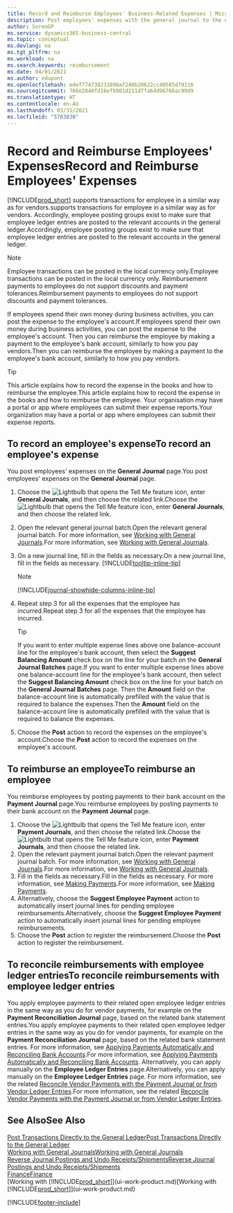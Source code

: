 ```yaml
---
title: Record and Reimburse Employees' Business-Related Expenses | Microsoft Docs
description: Post employees' expenses with the general journal to the employee's account and later post a payment to the employee's bank account to reimburse for the business-related expense.
author: SorenGP
ms.service: dynamics365-business-central
ms.topic: conceptual
ms.devlang: na
ms.tgt_pltfrm: na
ms.workload: na
ms.search.keywords: reimbursement
ms.date: 04/01/2021
ms.author: edupont
ms.openlocfilehash: edef774738233890af240b20622cc40585d79116
ms.sourcegitcommit: 766e2840fd16efb901d211d7fa64d96766ac99d9
ms.translationtype: HT
ms.contentlocale: en-AU
ms.lasthandoff: 03/31/2021
ms.locfileid: "5783830"
---
```

# <a name="record-and-reimburse-employees-expenses"></a><span data-ttu-id="c3d54-103">Record and Reimburse Employees' Expenses</span><span class="sxs-lookup"><span data-stu-id="c3d54-103">Record and Reimburse Employees' Expenses</span></span>

[!INCLUDE[prod_short](includes/prod_short.md)] <span data-ttu-id="c3d54-104">supports transactions for employee in a similar way as for vendors.</span><span class="sxs-lookup"><span data-stu-id="c3d54-104">supports transactions for employee in a similar way as for vendors.</span></span> <span data-ttu-id="c3d54-105">Accordingly, employee posting groups exist to make sure that employee ledger entries are posted to the relevant accounts in the general ledger.</span><span class="sxs-lookup"><span data-stu-id="c3d54-105">Accordingly, employee posting groups exist to make sure that employee ledger entries are posted to the relevant accounts in the general ledger.</span></span>

> [!NOTE]  
> <span data-ttu-id="c3d54-106">Employee transactions can be posted in the local currency only.</span><span class="sxs-lookup"><span data-stu-id="c3d54-106">Employee transactions can be posted in the local currency only.</span></span> <span data-ttu-id="c3d54-107">Reimbursement payments to employees do not support discounts and payment tolerances.</span><span class="sxs-lookup"><span data-stu-id="c3d54-107">Reimbursement payments to employees do not support discounts and payment tolerances.</span></span>

<span data-ttu-id="c3d54-108">If employees spend their own money during business activities, you can post the expense to the employee's account.</span><span class="sxs-lookup"><span data-stu-id="c3d54-108">If employees spend their own money during business activities, you can post the expense to the employee's account.</span></span> <span data-ttu-id="c3d54-109">Then you can reimburse the employee by making a payment to the employee's bank account, similarly to how you pay vendors.</span><span class="sxs-lookup"><span data-stu-id="c3d54-109">Then you can reimburse the employee by making a payment to the employee's bank account, similarly to how you pay vendors.</span></span>  

> [!TIP]
> <span data-ttu-id="c3d54-110">This article explains how to record the expense in the books and how to reimburse the employee.</span><span class="sxs-lookup"><span data-stu-id="c3d54-110">This article explains how to record the expense in the books and how to reimburse the employee.</span></span> <span data-ttu-id="c3d54-111">Your organisation may have a portal or app where employees can submit their expense reports.</span><span class="sxs-lookup"><span data-stu-id="c3d54-111">Your organization may have a portal or app where employees can submit their expense reports.</span></span>

## <a name="to-record-an-employees-expense"></a><span data-ttu-id="c3d54-112">To record an employee's expense</span><span class="sxs-lookup"><span data-stu-id="c3d54-112">To record an employee's expense</span></span>
<span data-ttu-id="c3d54-113">You post employees' expenses on the **General Journal** page.</span><span class="sxs-lookup"><span data-stu-id="c3d54-113">You post employees' expenses on the **General Journal** page.</span></span>
1. <span data-ttu-id="c3d54-114">Choose the ![Lightbulb that opens the Tell Me feature](media/ui-search/search_small.png "Tell me what you want to do") icon, enter **General Journals**, and then choose the related link.</span><span class="sxs-lookup"><span data-stu-id="c3d54-114">Choose the ![Lightbulb that opens the Tell Me feature](media/ui-search/search_small.png "Tell me what you want to do") icon, enter **General Journals**, and then choose the related link.</span></span>
2. <span data-ttu-id="c3d54-115">Open the relevant general journal batch.</span><span class="sxs-lookup"><span data-stu-id="c3d54-115">Open the relevant general journal batch.</span></span> <span data-ttu-id="c3d54-116">For more information, see [Working with General Journals](ui-work-general-journals.md).</span><span class="sxs-lookup"><span data-stu-id="c3d54-116">For more information, see [Working with General Journals](ui-work-general-journals.md).</span></span>
3. <span data-ttu-id="c3d54-117">On a new journal line, fill in the fields as necessary.</span><span class="sxs-lookup"><span data-stu-id="c3d54-117">On a new journal line, fill in the fields as necessary.</span></span> [!INCLUDE[tooltip-inline-tip](includes/tooltip-inline-tip_md.md)]    

    > [!NOTE]
    > [!INCLUDE[journal-showhide-columns-inline-tip](includes/journal-showhide-columns-inline-tip.md)]
4. <span data-ttu-id="c3d54-118">Repeat step 3 for all the expenses that the employee has incurred.</span><span class="sxs-lookup"><span data-stu-id="c3d54-118">Repeat step 3 for all the expenses that the employee has incurred.</span></span>

    > [!TIP]  
    > <span data-ttu-id="c3d54-119">If you want to enter multiple expense lines above one balance-account line for the employee's bank account, then select the **Suggest Balancing Amount** check box on the line for your batch on the **General Journal Batches** page.</span><span class="sxs-lookup"><span data-stu-id="c3d54-119">If you want to enter multiple expense lines above one balance-account line for the employee's bank account, then select the **Suggest Balancing Amount** check box on the line for your batch on the **General Journal Batches** page.</span></span> <span data-ttu-id="c3d54-120">Then the **Amount** field on the balance-account line is automatically prefilled with the value that is required to balance the expenses.</span><span class="sxs-lookup"><span data-stu-id="c3d54-120">Then the **Amount** field on the balance-account line is automatically prefilled with the value that is required to balance the expenses.</span></span>
5. <span data-ttu-id="c3d54-121">Choose the **Post** action to record the expenses on the employee's account.</span><span class="sxs-lookup"><span data-stu-id="c3d54-121">Choose the **Post** action to record the expenses on the employee's account.</span></span>

## <a name="to-reimburse-an-employee"></a><span data-ttu-id="c3d54-122">To reimburse an employee</span><span class="sxs-lookup"><span data-stu-id="c3d54-122">To reimburse an employee</span></span>
<span data-ttu-id="c3d54-123">You reimburse employees by posting payments to their bank account on the **Payment Journal** page.</span><span class="sxs-lookup"><span data-stu-id="c3d54-123">You reimburse employees by posting payments to their bank account on the **Payment Journal** page.</span></span>
1. <span data-ttu-id="c3d54-124">Choose the ![Lightbulb that opens the Tell Me feature](media/ui-search/search_small.png "Tell me what you want to do") icon, enter **Payment Journals**, and then choose the related link.</span><span class="sxs-lookup"><span data-stu-id="c3d54-124">Choose the ![Lightbulb that opens the Tell Me feature](media/ui-search/search_small.png "Tell me what you want to do") icon, enter **Payment Journals**, and then choose the related link.</span></span>
2. <span data-ttu-id="c3d54-125">Open the relevant payment journal batch.</span><span class="sxs-lookup"><span data-stu-id="c3d54-125">Open the relevant payment journal batch.</span></span> <span data-ttu-id="c3d54-126">For more information, see [Working with General Journals](ui-work-general-journals.md).</span><span class="sxs-lookup"><span data-stu-id="c3d54-126">For more information, see [Working with General Journals](ui-work-general-journals.md).</span></span>
3. <span data-ttu-id="c3d54-127">Fill in the fields as necessary.</span><span class="sxs-lookup"><span data-stu-id="c3d54-127">Fill in the fields as necessary.</span></span> <span data-ttu-id="c3d54-128">For more information, see [Making Payments](payables-make-payments.md).</span><span class="sxs-lookup"><span data-stu-id="c3d54-128">For more information, see [Making Payments](payables-make-payments.md).</span></span>
4. <span data-ttu-id="c3d54-129">Alternatively, choose the **Suggest Employee Payment** action to automatically insert journal lines for pending employee reimbursements.</span><span class="sxs-lookup"><span data-stu-id="c3d54-129">Alternatively, choose the **Suggest Employee Payment** action to automatically insert journal lines for pending employee reimbursements.</span></span>
5. <span data-ttu-id="c3d54-130">Choose the **Post** action to register the reimbursement.</span><span class="sxs-lookup"><span data-stu-id="c3d54-130">Choose the **Post** action to register the reimbursement.</span></span>  

## <a name="to-reconcile-reimbursements-with-employee-ledger-entries"></a><span data-ttu-id="c3d54-131">To reconcile reimbursements with employee ledger entries</span><span class="sxs-lookup"><span data-stu-id="c3d54-131">To reconcile reimbursements with employee ledger entries</span></span>
<span data-ttu-id="c3d54-132">You apply employee payments to their related open employee ledger entries in the same way as you do for vendor payments, for example on the **Payment Reconciliation Journal** page, based on the related bank statement entries.</span><span class="sxs-lookup"><span data-stu-id="c3d54-132">You apply employee payments to their related open employee ledger entries in the same way as you do for vendor payments, for example on the **Payment Reconciliation Journal** page, based on the related bank statement entries.</span></span> <span data-ttu-id="c3d54-133">For more information, see [Applying Payments Automatically and Reconciling Bank Accounts](receivables-apply-payments-auto-reconcile-bank-accounts.md).</span><span class="sxs-lookup"><span data-stu-id="c3d54-133">For more information, see [Applying Payments Automatically and Reconciling Bank Accounts](receivables-apply-payments-auto-reconcile-bank-accounts.md).</span></span> <span data-ttu-id="c3d54-134">Alternatively, you can apply manually on the **Employee Ledger Entries** page.</span><span class="sxs-lookup"><span data-stu-id="c3d54-134">Alternatively, you can apply manually on the **Employee Ledger Entries** page.</span></span> <span data-ttu-id="c3d54-135">For more information, see the related [Reconcile Vendor Payments with the Payment Journal or from Vendor Ledger Entries](payables-how-apply-purchase-transactions-manually.md).</span><span class="sxs-lookup"><span data-stu-id="c3d54-135">For more information, see the related [Reconcile Vendor Payments with the Payment Journal or from Vendor Ledger Entries](payables-how-apply-purchase-transactions-manually.md).</span></span>  

## <a name="see-also"></a><span data-ttu-id="c3d54-136">See Also</span><span class="sxs-lookup"><span data-stu-id="c3d54-136">See Also</span></span>
[<span data-ttu-id="c3d54-137">Post Transactions Directly to the General Ledger</span><span class="sxs-lookup"><span data-stu-id="c3d54-137">Post Transactions Directly to the General Ledger</span></span>](finance-how-post-transactions-directly.md)  
[<span data-ttu-id="c3d54-138">Working with General Journals</span><span class="sxs-lookup"><span data-stu-id="c3d54-138">Working with General Journals</span></span>](ui-work-general-journals.md)  
[<span data-ttu-id="c3d54-139">Reverse Journal Postings and Undo Receipts/Shipments</span><span class="sxs-lookup"><span data-stu-id="c3d54-139">Reverse Journal Postings and Undo Receipts/Shipments</span></span>](finance-how-reverse-journal-posting.md)  
[<span data-ttu-id="c3d54-140">Finance</span><span class="sxs-lookup"><span data-stu-id="c3d54-140">Finance</span></span>](finance.md)  
<span data-ttu-id="c3d54-141">[Working with [!INCLUDE[prod_short](includes/prod_short.md)]](ui-work-product.md)</span><span class="sxs-lookup"><span data-stu-id="c3d54-141">[Working with [!INCLUDE[prod_short](includes/prod_short.md)]](ui-work-product.md)</span></span>  


[!INCLUDE[footer-include](includes/footer-banner.md)]